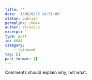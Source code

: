 ```yaml
---
title: ''
date: '1396/6/25 14:51:00'
status: publish
permalink: /6044
author: straxico
excerpt: ''
type: post
id: 6044
category:
    - tytomood
tag: []
post_format: []
---
```

Comments should explain why, not what.